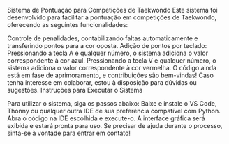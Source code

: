 Sistema de Pontuação para Competições de Taekwondo
Este sistema foi desenvolvido para facilitar a pontuação em competições de Taekwondo, oferecendo as seguintes funcionalidades:

Controle de penalidades, contabilizando faltas automaticamente e transferindo pontos para a cor oposta.
Adição de pontos por teclado:
Pressionando a tecla A e qualquer número, o sistema adiciona o valor correspondente à cor azul.
Pressionando a tecla V e qualquer número, o sistema adiciona o valor correspondente à cor vermelha.
O código ainda está em fase de aprimoramento, e contribuições são bem-vindas!
Caso tenha interesse em colaborar, estou à disposição para dúvidas ou sugestões.
Instruções para Executar o Sistema

Para utilizar o sistema, siga os passos abaixo:
Baixe e instale o VS Code, Thonny ou qualquer outra IDE de sua preferência compatível com Python.
Abra o código na IDE escolhida e execute-o.
A interface gráfica será exibida e estará pronta para uso.
Se precisar de ajuda durante o processo, sinta-se à vontade para entrar em contato!
